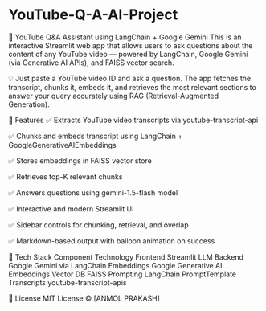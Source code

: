 # YouTube-Q-A-AI-Project
🎥 YouTube Q&A Assistant using LangChain + Google Gemini
This is an interactive Streamlit web app that allows users to ask questions about the content of any YouTube video — powered by LangChain, Google Gemini (via Generative AI APIs), and FAISS vector search.

💡 Just paste a YouTube video ID and ask a question. The app fetches the transcript, chunks it, embeds it, and retrieves the most relevant sections to answer your query accurately using RAG (Retrieval-Augmented Generation).

🚀 Features
✅ Extracts YouTube video transcripts via youtube-transcript-api

✅ Chunks and embeds transcript using LangChain + GoogleGenerativeAIEmbeddings

✅ Stores embeddings in FAISS vector store

✅ Retrieves top-K relevant chunks

✅ Answers questions using gemini-1.5-flash model

✅ Interactive and modern Streamlit UI

✅ Sidebar controls for chunking, retrieval, and overlap

✅ Markdown-based output with balloon animation on success

🧰 Tech Stack
Component	Technology
Frontend	Streamlit
LLM Backend	Google Gemini via LangChain
Embeddings	Google Generative AI Embeddings
Vector DB	FAISS
Prompting	LangChain PromptTemplate
Transcripts	youtube-transcript-apis

📄 License
MIT License © [ANMOL PRAKASH]
